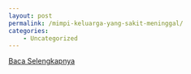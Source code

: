 ```yaml
---
layout: post
permalink: /mimpi-keluarga-yang-sakit-meninggal/
categories:
    - Uncategorized
---
```


[Baca Selengkapnya](/04)